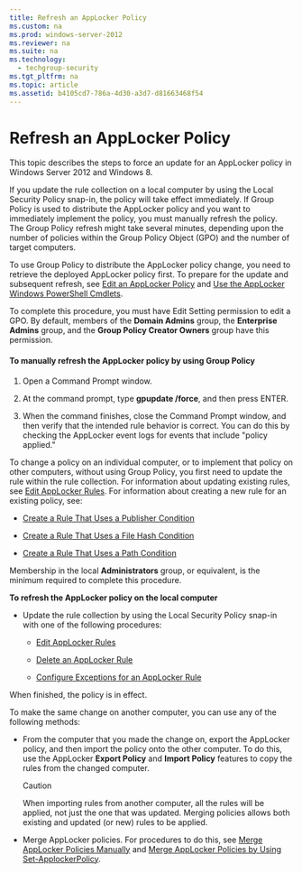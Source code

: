 ```yaml
---
title: Refresh an AppLocker Policy
ms.custom: na
ms.prod: windows-server-2012
ms.reviewer: na
ms.suite: na
ms.technology: 
  - techgroup-security
ms.tgt_pltfrm: na
ms.topic: article
ms.assetid: b4105cd7-786a-4d30-a3d7-d81663468f54
---
```

# Refresh an AppLocker Policy
This topic describes the steps to force an update for an AppLocker policy in  Windows Server 2012  and Windows 8.

If you update the rule collection on a local computer by using the Local Security Policy snap-in, the policy will take effect immediately. If Group Policy is used to distribute the AppLocker policy and you want to immediately implement the policy, you must manually refresh the policy. The Group Policy refresh might take several minutes, depending upon the number of policies within the Group Policy Object (GPO) and the number of target computers.

To use Group Policy to distribute the AppLocker policy change, you need to retrieve the deployed AppLocker policy first. To prepare for the update and subsequent refresh, see [Edit an AppLocker Policy](Edit-an-AppLocker-Policy.md) and [Use the AppLocker Windows PowerShell Cmdlets](Use-the-AppLocker-Windows-PowerShell-Cmdlets.md).

To complete this procedure, you must have Edit Setting permission to edit a GPO. By default, members of the **Domain Admins** group, the **Enterprise Admins** group, and the **Group Policy Creator Owners** group have this permission.

#### To manually refresh the AppLocker policy by using Group Policy

1.  Open a Command Prompt window.

2.  At the command prompt, type **gpupdate /force**, and then press ENTER.

3.  When the command finishes, close the Command Prompt window, and then verify that the intended rule behavior is correct. You can do this by checking the AppLocker event logs for events that include "policy applied."

To change a policy on an individual computer, or to implement that policy on other computers, without using Group Policy, you first need to update the rule within the rule collection. For information about updating existing rules, see [Edit AppLocker Rules](Edit-AppLocker-Rules.md). For information about creating a new rule for an existing policy, see:

-   [Create a Rule That Uses a Publisher Condition](Create-a-Rule-That-Uses-a-Publisher-Condition.md)

-   [Create a Rule That Uses a File Hash Condition](Create-a-Rule-That-Uses-a-File-Hash-Condition.md)

-   [Create a Rule That Uses a Path Condition](Create-a-Rule-That-Uses-a-Path-Condition.md)

Membership in the local **Administrators** group, or equivalent, is the minimum required to complete this procedure.

**To refresh the AppLocker policy on the local computer**

-   Update the rule collection by using the Local Security Policy snap-in with one of the following procedures:

    -   [Edit AppLocker Rules](Edit-AppLocker-Rules.md)

    -   [Delete an AppLocker Rule](Delete-an-AppLocker-Rule.md)

    -   [Configure Exceptions for an AppLocker Rule](Configure-Exceptions-for-an-AppLocker-Rule.md)

When finished, the policy is in effect.

To make the same change on another computer, you can use any of the following methods:

-   From the computer that you made the change on, export the AppLocker policy, and then import the policy onto the other computer. To do this, use the AppLocker **Export Policy** and **Import Policy** features to copy the rules from the changed computer.

    > [!CAUTION]
    > When importing rules from another computer, all the rules will be applied, not just the one that was updated. Merging policies allows both existing and updated (or new) rules to be applied.

-   Merge AppLocker policies. For procedures to do this, see [Merge AppLocker Policies Manually](Merge-AppLocker-Policies-Manually.md) and [Merge AppLocker Policies by Using Set-ApplockerPolicy](Merge-AppLocker-Policies-by-Using-Set-ApplockerPolicy.md).


